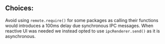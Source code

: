 


Choices:
-------

Avoid using `remote.require()` for some packages as calling their functions would introduces a 100ms
delay due synchronous IPC messages. When reactive UI was needed we instead opted to use
`ipcRenderer.send()` as it is asynchronous.